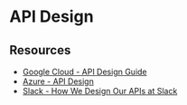 # API Design <!-- omit in toc -->

## Resources

- [Google Cloud - API Design Guide](https://cloud.google.com/apis/design "https://cloud.google.com/apis/design")
- [Azure - API Design](https://learn.microsoft.com/en-us/azure/architecture/best-practices/api-design "https://learn.microsoft.com/en-us/azure/architecture/best-practices/api-design")
- [Slack - How We Design Our APIs at Slack](https://slack.engineering/how-we-design-our-apis-at-slack "https://slack.engineering/how-we-design-our-apis-at-slack")
